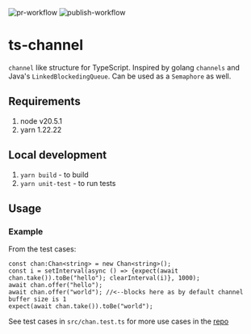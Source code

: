 ![pr-workflow](https://github.com/asharif/ts-channel/actions/workflows/build-test.yml/badge.svg)
![publish-workflow](https://github.com/asharif/ts-channel/actions/workflows/publish.yml/badge.svg)
# ts-channel
`channel` like structure for TypeScript. Inspired by golang `channels` and Java's `LinkedBlockedingQueue`. Can be used as a `Semaphore` as well.

## Requirements
1. node v20.5.1
2. yarn 1.22.22

## Local development
1. `yarn build` - to build
2. `yarn unit-test` - to run tests

## Usage

### Example
From the test cases:
```
const chan:Chan<string> = new Chan<string>();
const i = setInterval(async () => {expect(await chan.take()).toBe("hello"); clearInterval(i)}, 1000);
await chan.offer("hello");
await chan.offer("world"); //<--blocks here as by default channel buffer size is 1
expect(await chan.take()).toBe("world");
```
See test cases in `src/chan.test.ts` for more use cases in the [repo](https://github.com/asharif/ts-channel)


